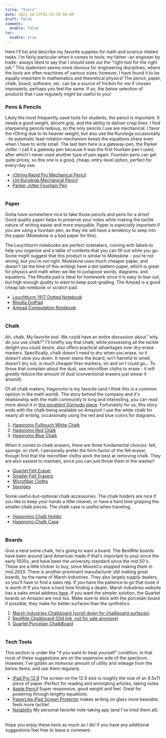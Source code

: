 ```yaml
---
title: "Tools"
date: 2021-10-23T01:55:50-04:00
draft: false
comment:
  enable: false
toc:
  enable: true
---
```



Here I'll list and describe my favorite supplies for math and science related tasks. I'm fairly particular when it comes
to tools; my father -an engineer by trade- always liked to say that I should seek out the "right tool for the right job."
This statement seems more obvious for engineering disciplines, where the tools are often machines of various sizes;
however, I have found it to be equally important in mathematics and theoretical physics! The pencil, paper, chalk,
board, software, etc. can be a source of friction for me if chosen improperly, perhaps you feel the same. If so, the below
selection of products that I use regularly might be useful to you!


### Pens & Pencils
Likely the most frequently used tools for students, the pencil is important. It needs a good weight, decent grip, and the
ability to deliver crisp lines. I find sharpening pencils tedious, so the only pencils I use are mechanical. I favor the
rOtring due to its heavier weight, but also use the Kurutoga occasionally - its automatic lead-rotation mechanism keeps
the equations sharp even when I have to write small. The last item here is a gateway-pen, the Parker Jotter. I call it a
gateway pen because it was the first fountain pen I used, after which I never used another type of pen again. Fountain
pens can get quite pricey, so this one is a good, cheap, entry-level option, perfect for every-day use.

- [rOtring Rapid Pro Mechanical Pencil](https://amzn.to/2Dy4Sqz)
- [Uni Kurutoga Mechanical Pencil](https://amzn.to/2DAyjZi)
- [Parker Jotter Fountain Pen](https://amzn.to/2DC9T1k)
  <br>
  <br>


### Paper
Gotta have somewhere nice to take those pencils and pens for a drive! Good quality paper helps to preserve your notes while
making the tactile nature of writing easier and more enjoyable. Paper is _especially_ important if you are using a fountain
pen, as they ink will have a tendency to seep into the paper (Moleskine is a bad paper for this).

The Leuchtturm notebooks are perfect notetakers, coming with labels to help you organize and a table of contents that you can
fill out while you go. Some might suggest that this product is similar to Moleskine - you're not wrong, but you're not right.
Moleskine uses much cheaper paper, and doesn't (at the time of this writing) have a dot-pattern paper, which is great for
physics and math when we like to juxtapose words, diagrams, and equations. The Rhodia pad is ideal for homework since it is
easy to tear out, but high enough quality to want to keep post-grading. The Ampad is a good cheap lab notebook or scratch pad.

- [Leuchtturm 1917 Dotted Notebook](https://amzn.to/2XREFuS)
- [Rhodia DotPad](https://amzn.to/2DD9N9V)
- [Ampad Computation Notebook](https://amzn.to/2GDGKnn)
  <br>
  <br>


### Chalk
Ah, chalk. My favorite tool. We could have an entire discussion about "why do you use chalk?" I'll briefly say that chalk,
while possessing all the tactile delight you could desire, also offers practical advantages over dry-erase markers. Specifically,
chalk doesn't need to dry when you erase, so it doesn't slow you down. It never stains the board, isn't harmful to smell, doesn't
dry out, is much cheaper than markers, on and on I could go... To those that complain about the dust, use microfiber cloths to
erase - it will _greatly_ reduce the amount of dust (conventional erasers just smear it around).

Of all chalk makers, Hagoromo is my favorite (and I think this is a common opinion in the math world). The story behind the
company and it's relationship with the math community is long and interesting, you can read more about it in [this excellent
Gizmodo piece](https://gizmodo.com/why-mathematicians-are-hoarding-this-special-type-of-ja-1711008881). Fortunately for us, this
story ends with the chalk being available on Amazon! I use the white chalk for nearly all writing, occasionally using the red and
blue colors for diagrams.

1. [Hagoromo Fulltouch White Chalk](https://amzn.to/2XPH4X5)
1. [Hagoromo Red Chalk](https://amzn.to/2DC1HOV)
1. [Hagoromo Blue Chalk](https://amzn.to/2XOrqv9)

When it comes to chalk erasers, there are three fundamental choices: felt, sponge, or cloth. I personally prefer the form factor
of the felt eraser, though find that the microfiber cloths work the best at removing chalk. They are also easiest to maintain, since
you can just throw them in the washer!

- [Quartet Felt Eraser](https://amzn.to/2L9k43X)
- [Smaller Felt Erasers](https://amzn.to/2XStkei)
- [Microfiber Cloths](https://amzn.to/2GI8vLH)
- [Sponges](https://amzn.to/2PxWCMc)

Some useful-but-optional chalk accessories. The chalk holders are nice if you like to keep your hands a little cleaner, or have a hard
time gripping the smaller chalk pieces. The chalk case is useful when traveling.

- [Hagoromo Chalk Holder](https://amzn.to/2DC1XNT)
- [Hagoromo Chalk Case](https://amzn.to/2XSk9KJ)
  <br>
  <br>


### Boards
Give a nerd some chalk, he's going to want a board. The BestRite boards have been around (and American made if that's important
to you) since the early 1930s, and have been the university standard since the mid 50's. These are a little trickier to buy,
since MooreCo stopped making them in mid-2020. There is another prominent manufacturer still making great boards, by the name of
Marsh Industries. They also largely supply dealers, so you'll have to find a sales rep.
If you have the patience to go that route _it is worth it_! If you have a hard time finding a dealer,
Marsh industries website has a sales email address [here](mailto:vpsales@marsh-ind.com). If you want the simpler solution, the Quartet boards on Amazon are nice too.
Make sure to stick with the porcelain board if possible, they make for better surfaces than the synthetics.

1. [Marsh Industries Chalkboard (scroll down for chalkboard surfaces)](https://www.marsh-ind.com/writing-surface-options)
1. [BestRite Chalkboard (Old link, not for sale anymore)](https://moorecoinc.com/product/porcelain-steel-chalkboard-with-deluxe-aluminum-trim/)
1. [Quartet Porcelain ChalkBoard](https://amzn.to/2DA5hJq)
   <br>
   <br>


### Tech Tools
This section is under the "if you want to treat yourself" condition, in that most of these suggestions are on the expensive
side of the spectrum. However, I've gotten an _immense_ amount of utility and mileage from the below items, and use them
regularly.

- [iPad Pro 12.9](https://amzn.to/2XSi9SJ) The screen on the 12.9 size is roughly the size of an 8.5x11 piece of paper. Perfect for
  reading and annotating articles, taking notes
- [Apple Pencil](https://amzn.to/2IMASf7) Super responsive, good weight and feel. Great for powering through lengthy equations.
- [PaperLike iPad Screen Protector](https://amzn.to/2XQ3UxG) makes writing on glass more bearable, feels more tactile!
- [Notability](https://itunes.apple.com/us/app/notability/id360593530?mt=8) My personal favorite note-taking app (and I've tried them all).
  <br>
  <br>

Hope you enjoy these tools as much as I do! If you have any additional suggestions feel free to leave a comment.
<br>
<br>
